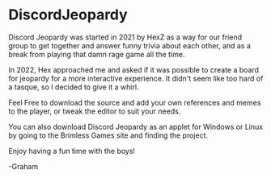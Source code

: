 # DiscordJeopardy
Discord Jeopardy was started in 2021 by HexZ as a way for our friend group to get together and answer funny trivia about each other, and as a break from 
playing that damn rage game all the time. 

In 2022, Hex approached me and asked if it was possible to create a board for jeopardy for a more interactive experience. It didn't seem like too hard of a
tasque, so I decided to give it a whirl. 

Feel Free to download the source and add your own references and memes to the player, or tweak the editor to suit your needs. 

You can also download Discord Jeopardy as an applet for Windows or Linux by going to the Brimless Games site and finding the project. 

Enjoy having a fun time with the boys! 

-Graham
